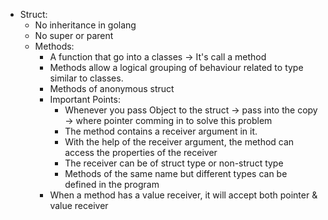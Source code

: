 - Struct:
  - No inheritance in golang
  - No super or parent
  - Methods:
    - A function that go into a classes -> It's call a method
    - Methods allow a logical grouping of behaviour related to type similar to classes.
    - Methods of anonymous struct
    - Important Points:
      - Whenever you pass Object to the struct -> pass into the copy -> where pointer comming in to solve this problem
      - The method contains a receiver argument in it.
      - With the help of the receiver argument, the method can access the properties of the receiver
      - The receiver can be of struct type or non-struct type
      - Methods of the same name but different types can be defined in the program
    - When a method has a value receiver, it will accept both pointer & value receiver
